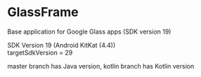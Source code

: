 # GlassFrame
Base application for Google Glass apps (SDK version 19)

SDK Version 19 (Android KitKat (4.4))  
targetSdkVersion = 29  
  
master branch has Java version, kotlin branch has Kotlin version  
